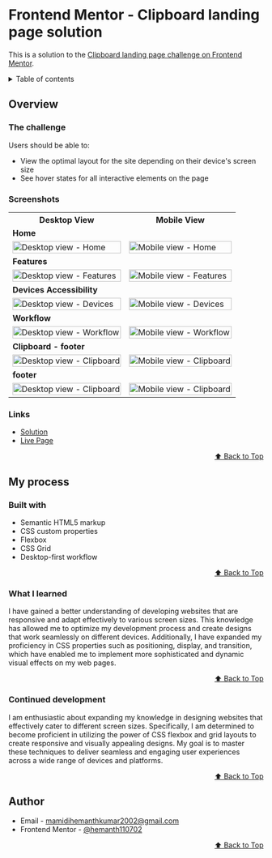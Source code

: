 <div id="top"></div>

# Frontend Mentor - Clipboard landing page solution

This is a solution to the [Clipboard landing page challenge on Frontend Mentor](https://www.frontendmentor.io/challenges/clipboard-landing-page-5cc9bccd6c4c91111378ecb9).

<details>
<summary>Table of contents</summary>

-   [Overview](#overview)
    -   [The challenge](#the-challenge)
    -   [Screenshots](#screenshots)
    -   [Links](#links)
-   [My process](#my-process)
    -   [Built with](#built-with)
    -   [What I learned](#what-i-learned)
    -   [Continued Development](#continued-development)
-   [Author](#author)

</details>

## Overview

### The challenge

Users should be able to:

- View the optimal layout for the site depending on their device's screen size
- See hover states for all interactive elements on the page


### Screenshots

<table>
    <tr>
        <th>Desktop View</th>
        <th>Mobile View</th>
    </tr>
    <tr>
      <td colspan="2" style="text-align: left;font-weight: bold;">Home</td>
    </tr>
    <tr>
        <td>
            <img src="https://github.com/hemanth110702/clipboard-landing-page-challenge/assets/89832451/c21ab75a-d15c-4f0d-a090-f9afb03ac37f" width="100%" title="Desktop view - Home"/>
        </td>
        <td>
            <img src="https://github.com/hemanth110702/clipboard-landing-page-challenge/assets/89832451/b4dd7bec-5d4d-4232-aba3-f87499d16688" width="100%" title="Mobile view - Home"/>
        </td>
    </tr>
    <tr>
      <td colspan="2" style="text-align: left;font-weight: bold;">Features</td>
    </tr>
    <tr>
        <td>
            <img src="https://github.com/hemanth110702/clipboard-landing-page-challenge/assets/89832451/8bc571e2-2043-4414-9d9c-a11974296afb" width="100%" title="Desktop view - Features"/>
        </td>
        <td>
            <img src="https://github.com/hemanth110702/clipboard-landing-page-challenge/assets/89832451/252c1d53-9b7d-4ad8-8e18-6ed4ef16ca53" width="100%" title="Mobile view - Features"/>
        </td>
    </tr>
    <tr>
      <td colspan="2" style="text-align: left;font-weight: bold;">Devices Accessibility</td>
    </tr>
    <tr>
        <td>
            <img src="https://github.com/hemanth110702/clipboard-landing-page-challenge/assets/89832451/8d59dde4-18cc-45df-b210-fb3af2f5ce7f" width="100%" title="Desktop view - Devices"/>
        </td>
        <td>
            <img src="https://github.com/hemanth110702/clipboard-landing-page-challenge/assets/89832451/a96dad9c-5e7b-41eb-bb15-12cba69ca14b" width="100%" title="Mobile view - Devices"/>
        </td>
    </tr>
    <tr>
      <td colspan="2" style="text-align: left;font-weight: bold;">Workflow</td>
    </tr>
    <tr>
        <td>
            <img src="https://github.com/hemanth110702/clipboard-landing-page-challenge/assets/89832451/f3858055-0325-4eb8-a72c-1b57efb25737" width="100%" title="Desktop view - Workflow"/>
        </td>
        <td>
            <img src="https://github.com/hemanth110702/clipboard-landing-page-challenge/assets/89832451/e4200056-5393-48cc-b93a-5829c0e13dd8" width="100%" title="Mobile view - Workflow"/>
        </td>
    </tr>
    <tr>
      <td colspan="2" style="text-align: left;font-weight: bold;">Clipboard - footer</td>
    </tr>
    <tr>
        <td>
            <img src="https://github.com/hemanth110702/clipboard-landing-page-challenge/assets/89832451/b06cf830-20c1-431f-a0c9-0db0a0b3afbd" width="100%" title="Desktop view - Clipboard"/>
        </td>
        <td>
            <img src="https://github.com/hemanth110702/clipboard-landing-page-challenge/assets/89832451/6400315f-119a-4b90-bee8-0341367b6c93" width="100%" title="Mobile view - Clipboard"/>
        </td>
    </tr>
    <tr>
      <td colspan="2" style="text-align: left;font-weight: bold;">footer</td>
    </tr>
    <tr>
        <td>
            <img src="https://github.com/hemanth110702/clipboard-landing-page-challenge/assets/89832451/b06cf830-20c1-431f-a0c9-0db0a0b3afbd" width="100%" title="Desktop view - Clipboard"/>
        </td>
        <td>
            <img src="https://github.com/hemanth110702/clipboard-landing-page-challenge/assets/89832451/8901fcf1-fdeb-4e72-a98c-f2af102eb16a" width="100%" title="Mobile view - Clipboard"/>
        </td>
    </tr>
</table>

### Links

- [Solution](https://github.com/hemanth110702/clipboard-landing-page-challenge)
- [Live Page](https://hemanth110702.github.io/clipboard-landing-page-challenge/)

<p align="right"><a href="#top">⬆️ Back to Top</a></p>

## My process

### Built with

- Semantic HTML5 markup
- CSS custom properties
- Flexbox
- CSS Grid
- Desktop-first workflow

<p align="right"><a href="#top">⬆️ Back to Top</a></p>

### What I learned

I have gained a better understanding of developing websites that are responsive and adapt effectively to various screen sizes. This knowledge has allowed me to optimize my development process and create designs that work seamlessly on different devices. Additionally, I have expanded my proficiency in CSS properties such as positioning, display, and transition, which have enabled me to implement more sophisticated and dynamic visual effects on my web pages.

<p align="right"><a href="#top">⬆️ Back to Top</a></p>

### Continued development

I am enthusiastic about expanding my knowledge in designing websites that effectively cater to different screen sizes. Specifically, I am determined to become proficient in utilizing the power of CSS flexbox and grid layouts to create responsive and visually appealing designs. My goal is to master these techniques to deliver seamless and engaging user experiences across a wide range of devices and platforms.

<p align="right"><a href="#top">⬆️ Back to Top</a></p>

## Author

- Email - [mamidihemanthkumar2002@gmail.com](mailto:mamidihemanthkumar2002@gmail.com)
- Frontend Mentor - [@hemanth110702](https://www.frontendmentor.io/profile/hemanth110702)

<p align="right"><a href="#top">⬆️ Back to Top</a></p>
